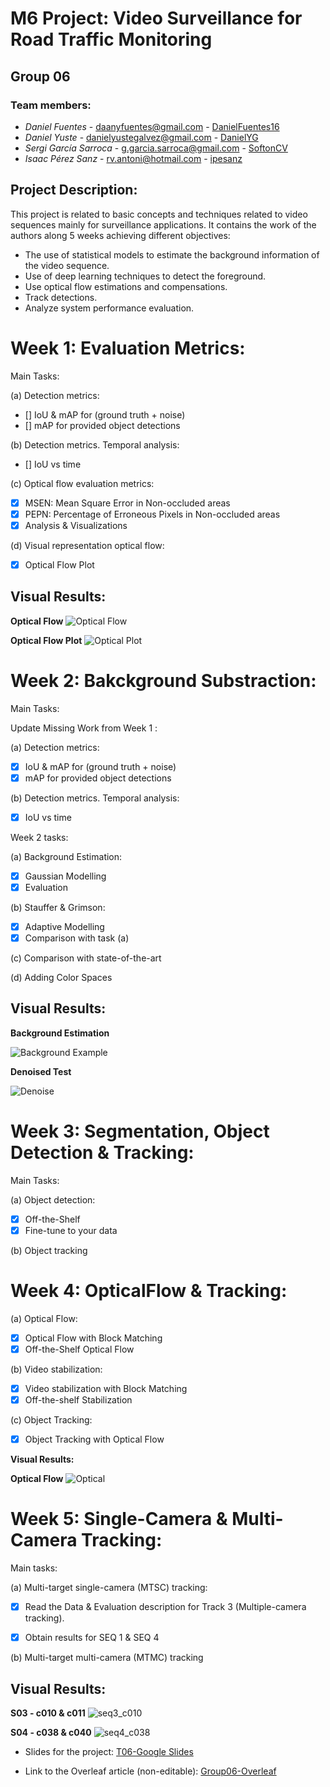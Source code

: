 # M6 Project: Video Surveillance for Road Traffic Monitoring 
## Group 06

### Team members:
* _Daniel Fuentes_ - daanyfuentes@gmail.com - [DanielFuentes16](https://github.com/DanielFuentes16)
* _Daniel Yuste_ - danielyustegalvez@gmail.com - [DanielYG](https://github.com/DanielYG)
* _Sergi García Sarroca_ - g.garcia.sarroca@gmail.com - [SoftonCV](https://github.com/SoftonCV)
* _Isaac Pérez Sanz_ - rv.antoni@hotmail.com - [ipesanz](https://github.com/ipesanz)

## Project Description: 

This project is related to basic concepts and techniques related to video sequences mainly for surveillance applications. It contains the work of the authors along 5 weeks achieving different objectives: 

- The use of statistical models to estimate the background information of the video sequence.
- Use of deep learning techniques to detect the foreground.
- Use optical flow estimations and compensations. 
- Track detections. 
- Analyze system performance evaluation. 

# Week 1: Evaluation Metrics: 

Main Tasks: 

(a) Detection metrics: 

 - [] IoU & mAP for (ground truth + noise)
 - [] mAP for provided object detections

(b) Detection metrics. Temporal analysis:

 - [] IoU vs time

(c) Optical flow evaluation metrics:

 - [x] MSEN: Mean Square Error in Non-occluded areas
 - [x] PEPN: Percentage of Erroneous Pixels in Non-occluded areas 
 - [x] Analysis & Visualizations

(d) Visual representation optical flow:

 - [x] Optical Flow Plot

## Visual Results:

**Optical Flow**
![Optical Flow](https://github.com/mcv-m6-video/mcv-m6-2021-team6/blob/main/img/week1.jpg)

**Optical Flow Plot**
![Optical Plot](https://github.com/mcv-m6-video/mcv-m6-2021-team6/blob/main/img/week4_1.jpg)

# Week 2: Bakckground Substraction: 

Main Tasks: 

Update Missing Work from Week 1 : 

(a) Detection metrics: 

 - [x] IoU & mAP for (ground truth + noise)
 - [x] mAP for provided object detections

(b) Detection metrics. Temporal analysis:

 - [x] IoU vs time

Week 2 tasks: 

(a) Background Estimation: 

 - [x] Gaussian Modelling
 - [x] Evaluation

(b) Stauffer & Grimson:

 - [x] Adaptive Modelling
 - [x] Comparison with task (a)
 
 (c) Comparison with state-of-the-art
 
 (d) Adding Color Spaces
 
## Visual Results:
 
 **Background Estimation**
 
 ![Background Example](https://github.com/mcv-m6-video/mcv-m6-2021-team6/blob/main/W2/bg_removal_a6_p0.2_6.gif)
 
 **Denoised Test**

 ![Denoise](https://github.com/mcv-m6-video/mcv-m6-2021-team6/blob/main/W2/try_dnoise.gif)

# Week 3: Segmentation, Object Detection & Tracking: 

Main Tasks: 

(a) Object detection:

 - [x] Off-the-Shelf
 - [x] Fine-tune to your data

(b) Object tracking

# Week 4: OpticalFlow & Tracking:

(a) Optical Flow:

 - [x] Optical Flow with Block Matching
 - [x] Off-the-Shelf Optical Flow

(b) Video stabilization:

 - [x] Video stabilization with Block Matching
 - [x] Off-the-shelf Stabilization

(c) Object Tracking: 

 - [x] Object Tracking with Optical Flow

**Visual Results:**

**Optical Flow**
![Optical](https://github.com/mcv-m6-video/mcv-m6-2021-team6/blob/main/img/week4_1.jpg)

# Week 5: Single-Camera & Multi-Camera Tracking:

Main tasks:

(a) Multi-target single-camera (MTSC) tracking:

 - [x] Read the Data & Evaluation description for Track 3 (Multiple-camera tracking).
 - [x] Obtain results for SEQ 1 & SEQ 4


(b)  Multi-target multi-camera (MTMC) tracking

## Visual Results:

**S03 - c010 & c011**
![seq3_c010](https://github.com/mcv-m6-video/mcv-m6-2021-team6/blob/main/img/gif_w5_s3_c10_and_11.gif)

**S04 - c038 & c040**
![seq4_c038](https://github.com/mcv-m6-video/mcv-m6-2021-team6/blob/main/img/gif_w5_s4_c38_and_c40.gif)


- Slides for the project: [T06-Google Slides](https://docs.google.com/presentation/d/1aU-1_J8-TkcwG78auCCrVxdEHGYVX8jjovoIKQD9pC4/edit#slide=id.p)

- Link to the Overleaf article (non-editable): [Group06-Overleaf]()
